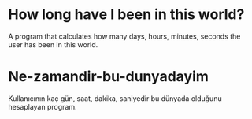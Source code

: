 # How long have I been in this world?
A program that calculates how many days, hours, minutes, seconds the user has been in this world.

# Ne-zamandir-bu-dunyadayim
Kullanıcının kaç gün, saat, dakika, saniyedir bu dünyada olduğunu hesaplayan program.

